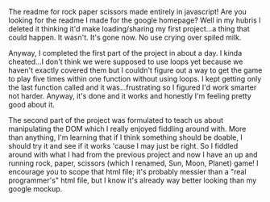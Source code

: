 The readme for rock paper scissors made entirely in javascript! Are you looking for the readme I made for the google homepage? Well in my hubris I deleted it thinking it'd make loading/sharing my first project...a thing that could happen. It wasn't. It's gone now. No use crying over spiled milk. 

Anyway, I completed the first part of the project in about a day. I kinda cheated...I don't think we were supposed to use loops yet because we haven't exactly covered them but I couldn't figure out a way to get the game to play five times within one function without using loops. I kept getting only the last function called and it was...frustrating so I figured I'd work smarter not harder. Anyway, it's done and it works and honestly I'm feeling pretty good about it. 

The second part of the project was formulated to teach us about manipulating the DOM which I really enjoyed fiddling around with. More than anything, I'm learning that if I think something should be doable, I should try it and see if it works 'cause I may just be right. So I fiddled around with what I had from the previous project and now I have an up and running rock, paper, scissors (which I renamed, Sun, Moon, Planet) game! I encourage you to scope that html file; it's probably messier than a "real programmer's" html file, but I know it's already way better looking than my google mockup.